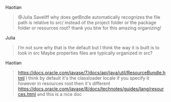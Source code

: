Haotian
>@Julia Saveliff why does getBndle automatically recognizes the file path is relative to src/ instead of the project folder or the package folder or resources root?
thank you btw for this amazing organizing!

Julia
>I’m not sure why that is the default but I think the way it is built is to look in src
Maybe properties files are typically organized in src?

Haotian
>https://docs.oracle.com/javase/7/docs/api/java/util/ResourceBundle.html I think by default it's the classloader locale
if you specify it however in resources root
then it's different
https://docs.oracle.com/javase/8/docs/technotes/guides/lang/resources.html and this is a nice doc
